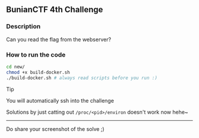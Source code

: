 ## BunianCTF 4th Challenge

### Description

Can you read the flag from the webserver?

### How to run the code

```bash
cd new/
chmod +x build-docker.sh
./build-docker.sh # always read scripts before you run :)
```

> [!TIP]
> You will automatically ssh into the challenge

Solutions by just catting out `/proc/<pid>/environ` doesn't work now hehe~

---

Do share your screenshot of the solve ;)

